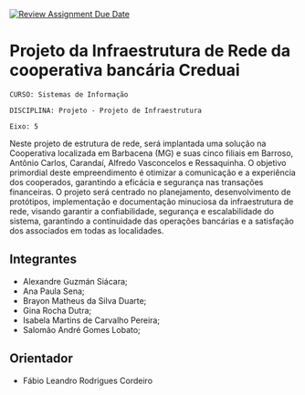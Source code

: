 [![Review Assignment Due Date](https://classroom.github.com/assets/deadline-readme-button-24ddc0f5d75046c5622901739e7c5dd533143b0c8e959d652212380cedb1ea36.svg)](https://classroom.github.com/a/wJ37st3u)
# Projeto da Infraestrutura de Rede da cooperativa bancária Creduai

`CURSO: Sistemas de Informação`

`DISCIPLINA: Projeto - Projeto de Infraestrutura`

`Eixo: 5`

Neste projeto de estrutura de rede, será implantada uma solução na Cooperativa localizada em Barbacena (MG) e suas cinco filiais em Barroso, Antônio Carlos, Carandaí, Alfredo Vasconcelos e Ressaquinha. O objetivo primordial deste empreendimento é otimizar a comunicação e a experiência dos cooperados, garantindo a eficácia e segurança nas transações financeiras. O projeto será centrado no planejamento, desenvolvimento de protótipos, implementação e documentação minuciosa da infraestrutura de rede, visando garantir a confiabilidade, segurança e escalabilidade do sistema, garantindo a continuidade das operações bancárias e a satisfação dos associados em todas as localidades.

## Integrantes

* Alexandre Guzmán Siácara;
* Ana Paula Sena;
* Brayon Matheus da Silva Duarte;
* Gina Rocha Dutra;
* Isabela Martins de Carvalho Pereira;
* Salomão André Gomes Lobato;


## Orientador

* Fábio Leandro Rodrigues Cordeiro


